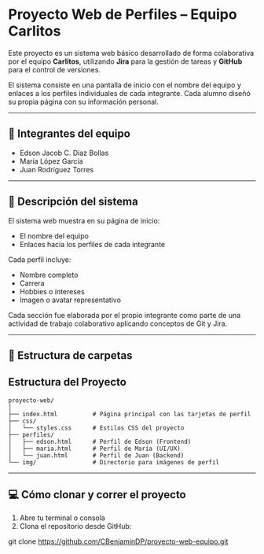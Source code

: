 # Proyecto Web de Perfiles – Equipo Carlitos

Este proyecto es un sistema web básico desarrollado de forma colaborativa por el equipo **Carlitos**, utilizando **Jira** para la gestión de tareas y **GitHub** para el control de versiones.

El sistema consiste en una pantalla de inicio con el nombre del equipo y enlaces a los perfiles individuales de cada integrante. Cada alumno diseñó su propia página con su información personal.

---

## 👥 Integrantes del equipo

- Edson Jacob C. Díaz Bollas
- María López García
- Juan Rodríguez Torres

---

## 📝 Descripción del sistema

El sistema web muestra en su página de inicio:

- El nombre del equipo
- Enlaces hacia los perfiles de cada integrante

Cada perfil incluye:

- Nombre completo
- Carrera
- Hobbies o intereses
- Imagen o avatar representativo

Cada sección fue elaborada por el propio integrante como parte de una actividad de trabajo colaborativo aplicando conceptos de Git y Jira.

---

## 📁 Estructura de carpetas

## Estructura del Proyecto

```
proyecto-web/
│
├── index.html          # Página principal con las tarjetas de perfil
├── css/
│   └── styles.css      # Estilos CSS del proyecto
├── perfiles/
│   ├── edson.html      # Perfil de Edson (Frontend)
│   ├── maria.html      # Perfil de María (UI/UX)
│   └── juan.html       # Perfil de Juan (Backend)
└── img/                # Directorio para imágenes de perfil
```

---

## 💻 Cómo clonar y correr el proyecto

1. Abre tu terminal o consola
2. Clona el repositorio desde GitHub:

git clone https://github.com/CBenjaminDP/proyecto-web-equipo.git
